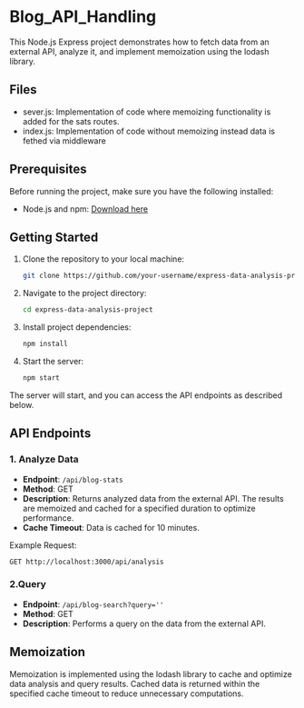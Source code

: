 # Blog_API_Handling

This Node.js Express project demonstrates how to fetch data from an external API, analyze it, and implement memoization using the lodash library.

## Files 
- sever.js: Implementation of code where memoizing functionality is added for the sats routes.
- index.js: Implementation of code without memoizing instead data is fethed via middleware

## Prerequisites

Before running the project, make sure you have the following installed:

- Node.js and npm: [Download here](https://nodejs.org/)

## Getting Started

1. Clone the repository to your local machine:

   ```bash
   git clone https://github.com/your-username/express-data-analysis-project.git
   ```

2. Navigate to the project directory:

   ```bash
   cd express-data-analysis-project
   ```

3. Install project dependencies:

   ```bash
   npm install
   ```

4. Start the server:

   ```bash
   npm start
   ```

The server will start, and you can access the API endpoints as described below.

## API Endpoints

### 1. Analyze Data

- **Endpoint**: `/api/blog-stats`
- **Method**: GET
- **Description**: Returns analyzed data from the external API. The results are memoized and cached for a specified duration to optimize performance.
- **Cache Timeout**: Data is cached for 10 minutes.

Example Request:

```http
GET http://localhost:3000/api/analysis
```

### 2.Query

- **Endpoint**: `/api/blog-search?query=''`
- **Method**: GET
- **Description**: Performs a query on the data from the external API.



## Memoization

Memoization is implemented using the lodash library to cache and optimize data analysis and query results. Cached data is returned within the specified cache timeout to reduce unnecessary computations.
